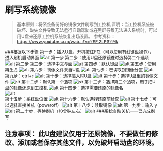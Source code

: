 # 刷写系统镜像

> 基本原则：将系统备份好的镜像文件刷写到工控机
> 声明：当工控机系统被破坏、缺失文件导致无法运行自动驾驶或在黑屏导致无法进入系统时，可以用U盘来还原工控机系统恢复出场设置。
> 参考资料：<https://www.youtube.com/watch?v=YEFt2LPSYMk>

###根据以下步骤
第一步：插入U盘，开机按住F12（可以使用有线键盘操作），进入刷机启动界面
![alt 第一步](images/lQLPJwDCetAopwbNBD3NCGmwBeApK3fykssEPgo_EcB8AQ_2153_1085.png)
第二步：使用U盘还原镜像时选择第二个选项
![alt 第二步](images/12.png)
第三步：选择中文界面
![alt](images/lQLPJwdL8ziBiAbNBG_NCAewb7ZWChcktagEPgo_GcCyAQ_2055_1135.png)
第四步：默认键盘
![alt](images/5.png)
第五步：使用再生龙
![alt](images/8.png)
第六步：镜像文件来自U盘
![alt](images/6.png) 
第七步：已读取到镜像分区
![alt](images/13.png) 
第九步：ctrl+c
![alt](images/l9.png) 
第十步：选择插入时U盘
![alt](images/14.png) 
第十步：选择U盘里的镜像文件
![alt](images/15.png) 
第十二步：默认第一个选项 
![alt](images/16.png)
第十三步：选择第三个选项，用于把U盘的镜像还原到工控机 
![alt](images/17.png) 
第十四步：选择需要还原的镜像名    
![alt](images/18.png)  
第十五步：系统盘位置
![alt](images/23.png) 
第十六步：默认选择还原前检查
![alt](images/24.png)
第十七步：可以选择直接关机（poweroff）
![alt](images/25.png)
第十八步：读取镜像
![alt](images/26.png)
第十九步：输入 y
![alt](images/20.png)
第二十步：等待刷机（10分钟左右） 
![alt](images/21.png) 
###系统自动关机——已完成刷写

## 注意事项： 此U盘建议仅用于还原镜像，不要做任何修改、添加或者保存其他文件，以免破坏启动盘的环境。



